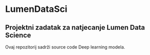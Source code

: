# LumenDataSci

## Projektni zadatak za natjecanje Lumen Data Science

Ovaj repozitorij sadrži source code Deep learning modela. 